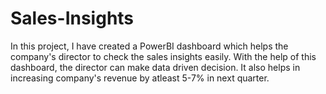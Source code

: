 # Sales-Insights
In this project, I have created a PowerBI dashboard which helps the company's director to check the sales insights easily. With the help of this dashboard, the director can make data driven decision. It also helps in increasing company's revenue by atleast 5-7% in next quarter.
